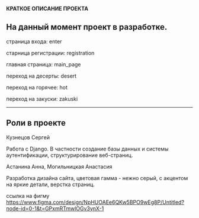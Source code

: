 

**КРАТКОЕ ОПИСАНИЕ ПРОЕКТА**

На данный момент проект в разработке.
---
страница входа: enter

старница регистрации: registration

главная страница: main_page

переход на десерты: desert

переход на горячее: hot

переход на закуски: zakuski

***
Роли в проекте
---
Кузнецов Сергей

Работа с Django. В частности создание базы данных и системы аутентификации, структурирование веб-страниц.

Астанина Анна, Могильницкая Анастасия 

Разработка дизайна сайта, цветовая гамма - нежно серый, с акцентом на яркие детали, верстка страниц.


ссылка на фигму https://www.figma.com/design/NpHUOAEe6QKw5BPO9wEg8P/Untitled?node-id=0-1&t=GPxmRTmwlOGv3ynX-1


